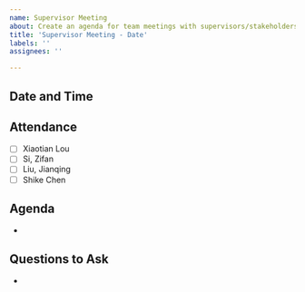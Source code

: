 ```yaml
---
name: Supervisor Meeting
about: Create an agenda for team meetings with supervisors/stakeholders.
title: 'Supervisor Meeting - Date'
labels: ''
assignees: ''

---
```


## Date and Time

## Attendance

- [ ] Xiaotian Lou
- [ ] Si, Zifan
- [ ] Liu, Jianqing
- [ ] Shike Chen

## Agenda

- 

## Questions to Ask

-